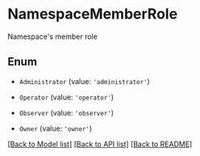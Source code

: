 # NamespaceMemberRole

Namespace\'s member role

## Enum

* `Administrator` (value: `'administrator'`)

* `Operator` (value: `'operator'`)

* `Observer` (value: `'observer'`)

* `Owner` (value: `'owner'`)

[[Back to Model list]](../README.md#documentation-for-models) [[Back to API list]](../README.md#documentation-for-api-endpoints) [[Back to README]](../README.md)
